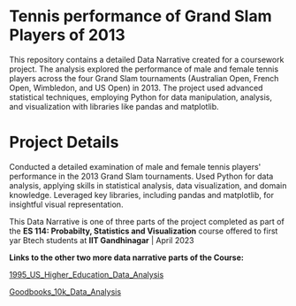 # Tennis performance of Grand Slam Players of 2013
This repository contains a detailed Data Narrative created for a coursework project. The analysis explored the performance of male and female tennis players across the four Grand Slam tournaments (Australian Open, French Open, Wimbledon, and US Open) in 2013. The project used advanced statistical techniques, employing Python for data manipulation, analysis, and visualization with libraries like pandas and matplotlib.

# Project Details
Conducted a detailed examination of male and female tennis players' performance in the 2013 Grand Slam tournaments. 
Used Python for data analysis, applying skills in statistical analysis, data visualization, and domain knowledge.
Leveraged key libraries, including pandas and matplotlib, for insightful visual representation.

This Data Narrative is one of three parts of the project completed as part of the **ES 114: Probabilty, Statistics and Visualization** course offered to first yar Btech students at **IIT Gandhinagar** | April 2023

**Links to the other two more data narrative parts of the Course:**

[1995_US_Higher_Education_Data_Analysis](https://github.com/ChinthalaShivamani/1995_US_Higher_Education_Data_Analysis)

[Goodbooks_10k_Data_Analysis](https://github.com/ChinthalaShivamani/Goodbooks_10k_Data_Analysis)
